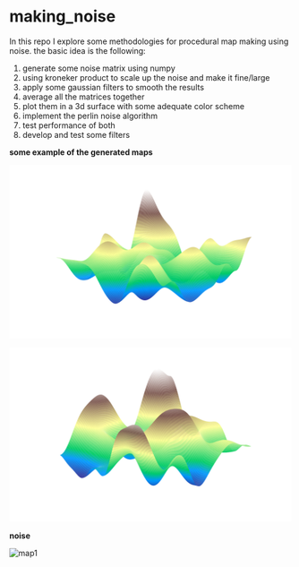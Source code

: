 # making_noise
In this repo I explore some methodologies for procedural map making using noise. 
the basic idea is the following:

1. generate some noise matrix using numpy 
2. using kroneker product to scale up the noise and make it fine/large
3. apply some gaussian filters to smooth the results
4. average all the matrices together 
5. plot them in a 3d surface with some adequate color scheme
6. implement the perlin noise algorithm 
7. test performance of both 
8. develop and test some filters 

__some example of the generated maps__

![map2](https://github.com/fmerizzi/making_noise/blob/master/Figure%2018.png)

![map1](https://github.com/fmerizzi/making_noise/blob/master/Figure%207.png)

__noise__


![map1](https://github.com/fmerizzi/making_noise/blob/master/movie%20(1).gif)
